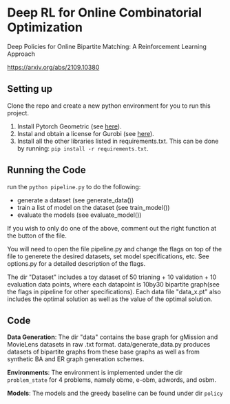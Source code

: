 Deep RL for Online Combinatorial Optimization
==============================

Deep Policies for Online Bipartite Matching: A Reinforcement Learning Approach

https://arxiv.org/abs/2109.10380

Setting up
------------
Clone the repo and create a new python environment for you to run this project.
1. Install Pytorch Geometric (see [here](https://pytorch-geometric.readthedocs.io/en/latest/notes/installation.html)).
2. Instal and obtain a license for Gurobi (see [here](https://www.gurobi.com/documentation/9.1/quickstart_mac/cs_using_pip_to_install_gr.html)).
3. Install all the other libraries listed in requirements.txt. This can be done by running:
`pip install -r requirements.txt`.


Running the Code
------------
run the `python pipeline.py` to do the following:
- generate a dataset (see generate_data())
- train a list of model on the dataset (see train_model())
- evaluate the models (see evaluate_model())

If you wish to only do one of the above, comment out the right function at the button of the file. 

You will need to open the file pipeline.py and change the flags on top of the file to generete the desired datasets, set model specifications, etc. See options.py for a detailed description of the flags. 

The dir "Dataset" includes a toy dataset of 50 trianing + 10 validation + 10 evaluation data points, where each datapoint is 10by30 bipartite graph(see the flags in pipeline for other specifications). Each data file "data_x.pt" also includes the optimal solution as well as the value of the optimal solution.

Code
--------
**Data Generation**: The dir "data" contains the base graph for gMission and MovieLens datasets in raw .txt format. data/generate_data.py produces datasets of bipartite graphs from these base graphs as well as from synthetic BA and ER graph generation schemes. 

**Environments**: The environment is implemented under the dir `problem_state` for  4 problems, namely obme, e-obm, adwords, and osbm.

**Models**: The models and the greedy baseline can be found under dir `policy`

